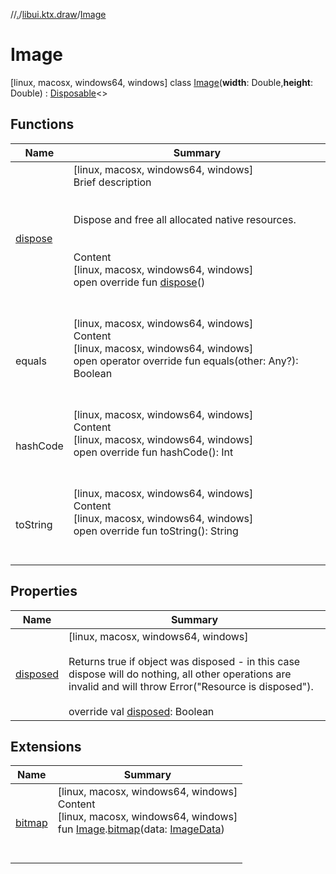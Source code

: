 //[.](../../index.md)/[libui.ktx.draw](../index.md)/[Image](index.md)



# Image  
 [linux, macosx, windows64, windows] class [Image](index.md)(**width**: Double,**height**: Double) : [Disposable](../../libui.ktx/-disposable/index.md)<<ERROR CLASS>>    


## Functions  
  
|  Name|  Summary| 
|---|---|
| [dispose](../../libui.ktx/-disposable/dispose.md)| [linux, macosx, windows64, windows]  <br>Brief description  <br><br><br>Dispose and free all allocated native resources.<br><br>  <br>Content  <br>[linux, macosx, windows64, windows]  <br>open override fun [dispose](../../libui.ktx/-disposable/dispose.md)()  <br><br><br>
| equals| [linux, macosx, windows64, windows]  <br>Content  <br>[linux, macosx, windows64, windows]  <br>open operator override fun equals(other: Any?): Boolean  <br><br><br>
| hashCode| [linux, macosx, windows64, windows]  <br>Content  <br>[linux, macosx, windows64, windows]  <br>open override fun hashCode(): Int  <br><br><br>
| toString| [linux, macosx, windows64, windows]  <br>Content  <br>[linux, macosx, windows64, windows]  <br>open override fun toString(): String  <br><br><br>


## Properties  
  
|  Name|  Summary| 
|---|---|
| [disposed](index.md#libui.ktx.draw/Image/disposed/#/PointingToDeclaration/)|  [linux, macosx, windows64, windows] <br><br>Returns true if object was disposed - in this case dispose will do nothing, all other operations are invalid and will throw Error("Resource is disposed").<br><br>override val [disposed](index.md#libui.ktx.draw/Image/disposed/#/PointingToDeclaration/): Boolean   <br>


## Extensions  
  
|  Name|  Summary| 
|---|---|
| [bitmap](../bitmap.md)| [linux, macosx, windows64, windows]  <br>Content  <br>[linux, macosx, windows64, windows]  <br>fun [Image](index.md).[bitmap](../bitmap.md)(data: [ImageData](../-image-data/index.md))  <br><br><br>

